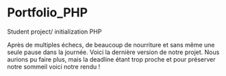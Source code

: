 # Portfolio_PHP
Student project/ initialization PHP

Après de multiples échecs, de beaucoup de nourriture et sans même une seule pause dans la journée. Voici la dernière version de notre projet. Nous aurions pu faire plus, mais la deadline étant trop proche et pour préserver notre sommeil voici notre rendu ! 

<!-- OVER -->
